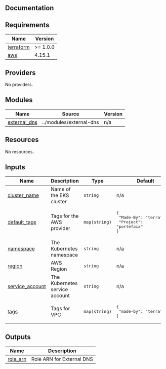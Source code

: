 ## Documentation

<!-- BEGINNING OF PRE-COMMIT-TERRAFORM DOCS HOOK -->
## Requirements

| Name | Version |
|------|---------|
| <a name="requirement_terraform"></a> [terraform](#requirement\_terraform) | >= 1.0.0 |
| <a name="requirement_aws"></a> [aws](#requirement\_aws) | 4.15.1 |

## Providers

No providers.

## Modules

| Name | Source | Version |
|------|--------|---------|
| <a name="module_external_dns"></a> [external\_dns](#module\_external\_dns) | ../modules/external-dns | n/a |

## Resources

No resources.

## Inputs

| Name | Description | Type | Default | Required |
|------|-------------|------|---------|:--------:|
| <a name="input_cluster_name"></a> [cluster\_name](#input\_cluster\_name) | Name of the EKS cluster | `string` | n/a | yes |
| <a name="input_default_tags"></a> [default\_tags](#input\_default\_tags) | Tags for the AWS provider | `map(string)` | <pre>{<br>  "Made-By": "terraform",<br>  "Project": "portefaix"<br>}</pre> | no |
| <a name="input_namespace"></a> [namespace](#input\_namespace) | The Kubernetes namespace | `string` | n/a | yes |
| <a name="input_region"></a> [region](#input\_region) | AWS Region | `string` | n/a | yes |
| <a name="input_service_account"></a> [service\_account](#input\_service\_account) | The Kubernetes service account | `string` | n/a | yes |
| <a name="input_tags"></a> [tags](#input\_tags) | Tags for VPC | `map(string)` | <pre>{<br>  "made-by": "terraform"<br>}</pre> | no |

## Outputs

| Name | Description |
|------|-------------|
| <a name="output_role_arn"></a> [role\_arn](#output\_role\_arn) | Role ARN for External DNS |
<!-- END OF PRE-COMMIT-TERRAFORM DOCS HOOK -->
